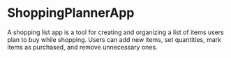 # ShoppingPlannerApp
A shopping list app is a tool for creating and organizing a list of items users plan to buy while shopping. Users can add new items, set quantities, mark items as purchased, and remove unnecessary ones. 
